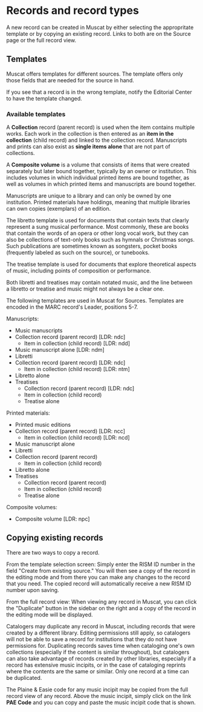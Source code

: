 # Records and record types

A new record can be created in Muscat by either selecting the appropritate template or by copying an existing record. Links to both are on the Source page or the full record view.

## Templates

Muscat offers templates for different sources. The template offers only those fields that are needed for the source in hand.

If you see that a record is in the wrong template, notify the Editorial Center to have the template changed.

### Available templates

A **Collection** record (parent record) is used when the item contains multiple works. Each work in the collection is then entered as an **item in the collection** (child record) and linked to the collection record.
Manuscripts and prints can also exist as **single items alone** that are not part of collections.   

A **Composite volume** is a volume that consists of items that were created separately but later bound together, typically by an owner or institution. This includes volumes in which individual printed items are bound together, as well as volumes in which printed items and manuscripts are bound together.  

Manuscripts are unique to a library and can only be owned by one institution. Printed materials have holdings, meaning that multiple libraries can own copies (exemplars) of an edition.

The libretto template is used for documents that contain texts that clearly represent a sung musical performance. Most commonly, these are books that contain the words of an opera or other long vocal work, but they can also be collections of text-only  books such as hymnals or Christmas songs. Such publications are sometimes known as songsters, pocket books (frequently labeled as such on the source), or tunebooks.  

The treatise template is used for documents that explore theoretical aspects of music, including points of composition or performance.  

Both libretti and treatises may contain notated music, and the line between a libretto or treatise and music might not always be a clear one.  

The following templates are used in Muscat for Sources. Templates are encoded in the MARC record's Leader, positions 5-7.   

Manuscripts: 	
- Music manuscripts  
 - Collection record (parent record) [LDR: ndc]
   - Item in collection (child record) [LDR: ndd]
 - Music manuscript alone [LDR: ndm]
- Libretti
 - Collection record (parent record) [LDR: ndc]
   - Item in collection (child record) [LDR: ntm]
  - Libretto alone
- Treatises
   - Collection record (parent record) [LDR: ndc]
    - Item in collection (child record)
   - Treatise alone

Printed materials:
- Printed music editions  
 - Collection record (parent record) [LDR: ncc]
   - Item in collection (child record) [LDR: ncd]
 - Music manuscript alone
- Libretti
 - Collection record (parent record)
   - Item in collection (child record)
  - Libretto alone
- Treatises
   - Collection record (parent record)
    - Item in collection (child record)
   - Treatise alone


Composite volumes:
- Composite volume [LDR: npc]


## Copying existing records

There are two ways to copy a record.

From the template selection screen: Simply enter the RISM ID number in the field "Create from existing source." You will then see a copy of the record in the editing mode and from there you can make any changes to the record that you need. The copied record will automatically receive a new RISM ID number upon saving.

From the full record view: When viewing any record in Muscat, you can click the "Duplicate" button in the sidebar on the right and a copy of the record in the editing mode will be displayed.  

Catalogers may duplicate any record in Muscat, including records that were created by a different library. Editing permissions still apply, so catalogers will not be able to save a record for institutions that they do not have permissions for. Duplicating records saves time when cataloging one's own collections (especially if the content is similar throughout), but catalogers can also take advantage of records created by other libraries, especially if a record has extensive music incipits, or in the case of cataloging reprints where the contents are the same or similar. Only one record at a time can be duplicated.  

The Plaine & Easie code for any music incipit may be copied from the full record view of any record. Above the music incipit, simply click on the link **PAE Code** and you can copy and paste the music incipit code that is shown.
